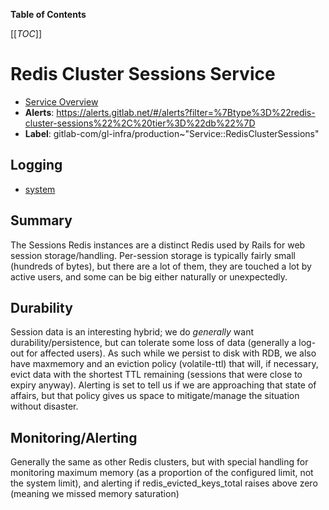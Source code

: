 <!-- MARKER: do not edit this section directly. Edit services/service-catalog.yml then run scripts/generate-docs -->

**Table of Contents**

[[_TOC_]]

# Redis Cluster Sessions Service

* [Service Overview](https://dashboards.gitlab.net/d/redis-cluster-sessions-main/redis-cluster-sessions-overview)
* **Alerts**: <https://alerts.gitlab.net/#/alerts?filter=%7Btype%3D%22redis-cluster-sessions%22%2C%20tier%3D%22db%22%7D>
* **Label**: gitlab-com/gl-infra/production~"Service::RedisClusterSessions"

## Logging

* [system]()

<!-- END_MARKER -->

## Summary

The Sessions Redis instances are a distinct Redis used by Rails for web session storage/handling.  Per-session storage is typically fairly small (hundreds of bytes), but there are a lot of them, they are touched a lot by active users, and some can be big either naturally or unexpectedly.

## Durability

Session data is an interesting hybrid; we do _generally_ want durability/persistence, but can tolerate some loss of data (generally a log-out for affected users).  As such while we persist to disk with RDB, we also have maxmemory and an eviction policy (volatile-ttl) that will, if necessary, evict data with the shortest TTL remaining (sessions that were close to expiry anyway).  Alerting is set to tell us if we are approaching that state of affairs, but that policy gives us space to mitigate/manage the situation without disaster.

## Monitoring/Alerting

Generally the same as other Redis clusters, but with special handling for monitoring maximum memory (as a proportion of the configured limit, not the system limit), and alerting if redis_evicted_keys_total raises above zero (meaning we missed memory saturation)

<!-- ## Architecture -->

<!-- ## Performance -->

<!-- ## Scalability -->

<!-- ## Availability -->

<!-- ## Durability -->

<!-- ## Security/Compliance -->

<!-- ## Monitoring/Alerting -->

<!-- ## Links to further Documentation -->

